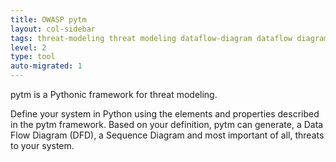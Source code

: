 ```yaml
---
title: OWASP pytm
layout: col-sidebar
tags: threat-modeling threat modeling dataflow-diagram dataflow diagram python graphviz plantuml
level: 2
type: tool
auto-migrated: 1
---
```


pytm is a Pythonic framework for threat modeling.

Define your system in Python using the elements and properties described in the pytm framework.
Based on your definition, pytm can generate, a Data Flow Diagram (DFD), a Sequence Diagram
and most important of all, threats to your system.
